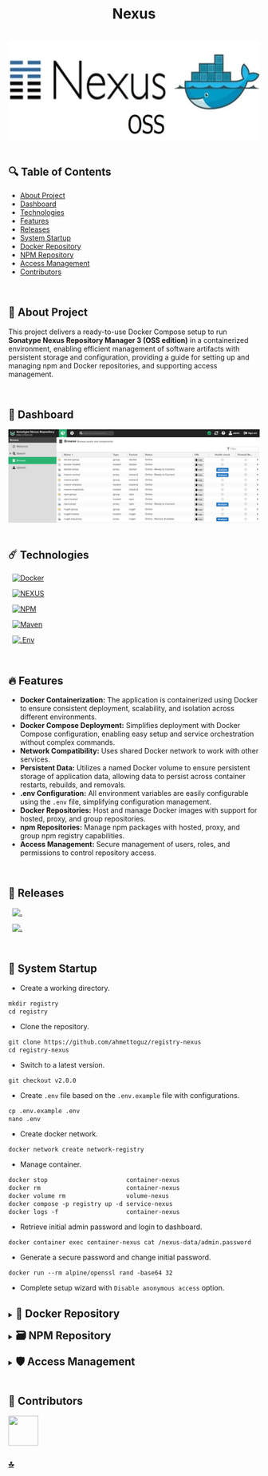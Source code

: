 <h1 id="top" align="center">Nexus</h1>

<br>

<div align="center">
    <img height=200 src="assets/banner/banner.png">
</div>

<br>

## 🔍 Table of Contents

- [About Project](#intro)
- [Dashboard](#dashboard)
- [Technologies](#technologies)
- [Features](#features)
- [Releases](#releases)
- [System Startup](#system-startup)
- [Docker Repository](#docker-repository)
- [NPM Repository](#npm-repository)
- [Access Management](#access-management)
- [Contributors](#contributors)

<br/>

<h2 id="intro">📌 About Project</h2>

This project delivers a ready-to-use Docker Compose setup to run **Sonatype Nexus Repository Manager 3 (OSS edition)** in a containerized environment, enabling efficient management of software artifacts with persistent storage and configuration, providing a guide for setting up and managing npm and Docker repositories, and supporting access management.

<br/>

<h2 id="dashboard">🧭 Dashboard</h2>

<div align="center">
    <img width=800 src="assets/dashboard/dashboard.png">
</div>

<br/>

<h2 id="technologies">☄️ Technologies</h2>

&nbsp; [![Docker](https://img.shields.io/badge/docker-%230db7ed.svg?style=for-the-badge&logo=docker&logoColor=white)](https://www.docker.com/)

&nbsp; [![NEXUS](https://img.shields.io/badge/NEXUS-1B1C30.svg?style=for-the-badge&logo=sonatype&logoColor=white)](https://help.sonatype.com)

&nbsp; [![NPM](https://img.shields.io/badge/NPM-%23CB3837.svg?style=for-the-badge&logo=npm&logoColor=white)](https://www.npmjs.com)

&nbsp; [![Maven](https://img.shields.io/badge/maven-C71A36.svg?style=for-the-badge&logo=apachemaven&logoColor=white)](https://maven.apache.org)

&nbsp; [![.Env](https://img.shields.io/badge/.ENV-ECD53F.svg?style=for-the-badge&logo=dotenv&logoColor=black)](https://www.ibm.com/docs/bg/aix/7.2?topic=files-env-file)

<br/>

<h2 id="features">🔥 Features</h2>

- **Docker Containerization:** The application is containerized using Docker to ensure consistent deployment, scalability, and isolation across different environments.
- **Docker Compose Deployment:** Simplifies deployment with Docker Compose configuration, enabling easy setup and service orchestration without complex commands.
- **Network Compatibility:** Uses shared Docker network to work with other services.
- **Persistent Data:** Utilizes a named Docker volume to ensure persistent storage of application data, allowing data to persist across container restarts, rebuilds, and removals.
- **.env Configuration:** All environment variables are easily configurable using the `.env` file, simplifying configuration management.
- **Docker Repositories:** Host and manage Docker images with support for hosted, proxy, and group repositories.
- **npm Repositories:** Manage npm packages with hosted, proxy, and group npm registry capabilities.
- **Access Management:** Secure management of users, roles, and permissions to control repository access.

<br/>

<h2 id="releases">🚢 Releases</h2>

&nbsp; [![.](https://img.shields.io/badge/2.0.0-233838?style=flat&label=version&labelColor=111727&color=1181A1)](https://github.com/ahmettoguz/registry-nexus/tree/v2.0.0)

&nbsp; [![.](https://img.shields.io/badge/1.0.0-233838?style=flat&label=version&labelColor=111727&color=1181A1)](https://github.com/ahmettoguz/registry-nexus/tree/v1.0.0)

<br/>

<h2 id="system-startup">🚀 System Startup</h2>

- Create a working directory.

```
mkdir registry
cd registry
```

- Clone the repository.

```
git clone https://github.com/ahmettoguz/registry-nexus
cd registry-nexus
```

- Switch to a latest version.

```
git checkout v2.0.0
```

- Create `.env` file based on the `.env.example` file with configurations.

```
cp .env.example .env
nano .env
```

- Create docker network.

```
docker network create network-registry
```

- Manage container.

```
docker stop                      container-nexus
docker rm                        container-nexus
docker volume rm                 volume-nexus
docker compose -p registry up -d service-nexus
docker logs -f                   container-nexus
```

- Retrieve initial admin password and login to dashboard.

```
docker container exec container-nexus cat /nexus-data/admin.password
```

- Generate a secure password and change initial password.

```
docker run --rm alpine/openssl rand -base64 32
```

- Complete setup wizard with `Disable anonymous access` option.

<br/>

<details>
    <summary><h2 id="docker-repository" style="display: inline;">🐳 Docker Repository</h2></summary>

### Create Docker Repositories

- Once Nexus is running, create the following Docker repositories from the Nexus UI:

- **docker-hosted:** A hosted repository for your own private packages.
- **docker-proxy:** A proxy repository to mirror the public docker registry.
- **docker-group:** A group repository that combines the hosted and proxy repositories for convenience.

- When creating the `docker-hosted` repository, set the HTTP port to `5000`.
- When creating the `docker-group` repository, prioritize `docker-hosted` over `docker-proxy` in the repository order.

### Enable Token Authentication

- To be able to publish docker images, activate docker token.
- Navigate to Security → Realms.
- Add `Docker Bearer Token Realm` as active realm.

- Login docker registries.

```
docker login https://index.docker.io/v1
docker login https://nexus-docker-registry.micro-local.net
```

### Publish Docker Image

Publish docker image to nexus registry with following command.

```
docker push nexus-docker-registry.micro-local.net/ahmet/alpine
```

Pull docker image with following command.

```
docker pull nexus-docker-registry.micro-local.net/ahmet/alpine
```

</details>

<br/>

<details>
    <summary><h2 id="npm-repository" style="display: inline;">🗃️ NPM Repository</h2></summary>

### Create NPM Repositories

- Once Nexus is running, create the following NPM repositories from the Nexus UI:

- **npm-hosted:** A hosted repository for your own private packages.
- **npm-proxy:** A proxy repository to mirror the public npm registry.
- **npm-group:** A group repository that combines the hosted and proxy repositories for convenience.

- When creating the `npm-group` repository, prioritize `npm-hosted` over `npm-proxy` in the repository order.

### Enable Token Authentication

- To be able to publish npm packages, activate npm token.
- Navigate to Security → Realms.
- Add `npm Bearer Token Realm` as active realm.

### NPM Configuration

- Modify `~/.npmrc` file to save Nexus group repository as your default registry.

```
registry=https://nexus-registry.micro-local.net/repository/npm-group
strict-ssl=false
```

- Login npm registries.

```
npm login --registry https://nexus-registry.micro-local.net/repository/npm-group
npm login --registry https://registry.npmjs.org
```

### Publish NPM Package

Publish npm package to nexus registry with following command.

```
npm publish --registry https://nexus-registry.micro-local.net/repository/npm-hosted
```

</details>

<br/>

<details>
    <summary><h2 id="access-management" style="display: inline;">🛡️ Access Management</h2></summary>

If you want different teams to manage different scopes (e.g., @ui/_, @ux/_), follow these steps:

### Create a Content Selector

- Navigate to Repository → Content Selectors.
- Example expression for the UX team:

```
path =~ "@ux.*"
```

### Create a Privilege

- Navigate to Security → Privileges.

- Type: `Repository Content Selector`

- Format: `npm`

- Actions: `Browse, Read, Edit`

### Create a Role

- Navigate to Security → Roles.

- Assign the newly created privilege.

### Create a User

- Navigate to Security → Users.
- Assign the role to the user.

</details>

<br/>

<h2 id="contributors">👥 Contributors</h2>

<a href="https://github.com/ahmettoguz" target="_blank"><img width=60 height=60 src="https://avatars.githubusercontent.com/u/101711642?v=4"></a>

### [🔝](#top)

